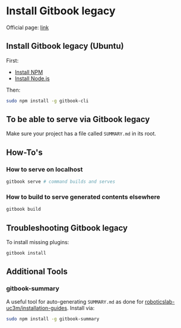 # Install Gitbook legacy

Official page: [link](https://github.com/GitbookIO/gitbook)

## Install Gitbook legacy (Ubuntu)

First:
- [Install NPM](install-npm.md)
- [Install Node.js](install-node.md)

Then:
```bash
sudo npm install -g gitbook-cli
```

## To be able to serve via Gitbook legacy
Make sure your project has a file called `SUMMARY.md` in its root.

## How-To's

### How to serve on localhost
```bash
gitbook serve # command builds and serves
```

### How to build to serve generated contents elsewhere
```bash
gitbook build
```

## Troubleshooting Gitbook legacy
To install missing plugins:
```bash
gitbook install
```

## Additional Tools

### gitbook-summary
A useful tool for auto-generating `SUMMARY.md` as done for [roboticslab-uc3m/installation-guides](https://github.com/roboticslab-uc3m/installation-guides). Install via:
```bash
sudo npm install -g gitbook-summary
```
